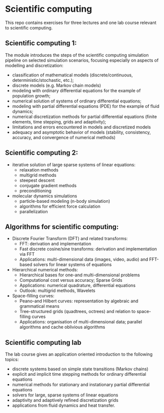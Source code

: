 # Scientific computing

This repo contains exercises for three lectures and one lab course relevant to scientific computing.

## Scientific computing 1:
	
The module introduces the steps of the scientific computing simulation pipeline on selected simulation scenarios, focusing especially on aspects of modelling and discretization:
* classification of mathematical models (discrete/continuous, deterministic/stochastic, etc.);
* discrete models (e.g. Markov chain models)
* modeling with ordinary differential equations for the example of population growth;
* numerical solution of systems of ordinary differential equations;
* modeling with partial differential equations (PDE) for the example of fluid dynamics;
* numerical discretization methods for partial differential equations (finite elements, time stepping, grids and adaptivity);
* limitations and errors encountered in models and discretized models
* adequacy and asymptotic behavior of models (stability, consistency, accuracy, and convergence of numerical methods)


## Scientific computing 2:
* iterative solution of large sparse systems of linear equations:
  * relaxation methods
  * multigrid methods
  * steepest descent
  * conjugate gradient methods
  * preconditioning
* molecular dynamics simulations
  * particle-based modeling (n-body simulation)
  * algorithms for efficient force calculation
  * parallelization
 

## Algorithms for scientific computing:
* Discrete Fourier Transform (DFT) and related transforms:
  * FFT: derivation and implementation
  * Fast discrete cosine/sine transforms: derivation and implementation via FFT
  * Applications: multi-dimensional data (images, video, audio) and FFT-based solvers for linear systems of equations
* Hierarchical numerical methods:
  * Hierarchical bases for one-and multi-dimensional problems
  * Computational cost versus accuracy; Sparse Grids
  * Applications: numerical quadrature, differential equations
  * Outlook: multigrid methods, Wavelets
* Space-filling curves:
  * Peano-and Hilbert curves: representation by algebraic and grammatical means
  * Tree-structured grids (quadtrees, octrees) and relation to space-filling curves
  * Applications: organisation of multi-dimensional data; parallel algorithms and cache oblivious algorithms



## Scientific computing lab
The lab course gives an application oriented introduction to the following topics:

* discrete systems based on simple state transitions (Markov chains)
* explicit and implicit time stepping methods for ordinary differential equations
* numerical methods for stationary and instationary partial differential equations
* solvers for large, sparse systems of linear equations
* adaptivity and adaptively refined discretization grids
* applications from fluid dynamics and heat transfer.
